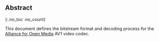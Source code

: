 
## Abstract
{:.no_toc .no_count}

This document defines the bitstream format and decoding process for the
[Alliance for Open Media][AOM] AV1 video codec.

[AOM]: http://aomedia.org/

